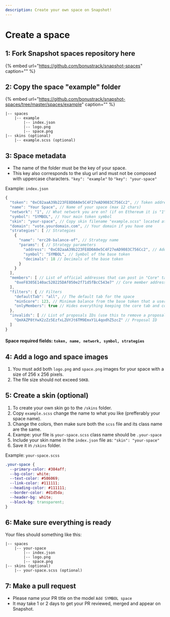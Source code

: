 ```yaml
---
description: Create your own space on Snapshot!
---
```


# Create a space

## **1: Fork Snapshot spaces repository here**

{% embed url="https://github.com/bonustrack/snapshot-spaces" caption="" %}

## **2: Copy the space "example" folder**

{% embed url="https://github.com/bonustrack/snapshot-spaces/tree/master/spaces/example" caption="" %}

```text
|-- spaces
    |-- example
        |-- index.json
        |-- logo.png
        |-- space.png
|-- skins (optional)
    |-- example.scss (optional)
```

## **3: Space metadata**

* The name of the folder must be the key of your space.
* This key also corresponds to the slug url and must not be composed with uppercase characters. `"key": "example"` to `"key": "your-space"`

Example: `index.json`

```javascript
{
  "token": "0xC02aaA39b223FE8D0A0e5C4F27eAD9083C756Cc2", // Token address
  "name": "Your Space", // Name of your space (max 12 chars)
  "network": "1", // What network you are on? (if on Ethereum it is "1", for other check: https://docs.snapshot.page/networks)
  "symbol": "SYMBOL", // Your main token symbol 
  "skin": "your-space", // Copy skin filename "example.scss" located at "/skins" folder and renaming it to "your-space.scss"
  "domain": "vote.yourdomain.com", // Your domain if you have one
  "strategies": [ // Strategies
    {
      "name": "erc20-balance-of", // Strategy name
      "params": { // Strategy parameters
        "address": "0xC02aaA39b223FE8D0A0e5C4F27eAD9083C756Cc2", // Address of the base token
        "symbol": "SYMBOL", // Symbol of the base token
        "decimals": 18 // Decimals of the base token
      }
    }
  ],
  "members": [ // List of official addresses that can post in "Core" tab of the space
    "0xeF8305E140ac520225DAf050e2f71d5fBcC543e7" // Core member address
  ],
  "filters": { // Filters
    "defaultTab": "all", // The default tab for the space
    "minScore": 123, // Minimum balance from the base token that a user should have to show his proposal in the space (unless the address is a core address)
    "onlyMembers": true // Hides everything keeping the core tab and core proposals
  },
  "invalids": [ // List of proposals IDs (use this to remove a proposal from your space)
    "QmXAZP8tYwX2zZz5EzfxLZUYJt6TM9EmxY1L4qodhZ5zcZ" // Proposal ID
  ]
}
```

#### **Space** required **fields:** `token, name, network, symbol, strategies`

## **4: Add a logo and space images**

1. You must add both `logo.png` and `space.png` images for your space with a size of 256 x 256 pixels.
2. The file size should not exceed `50KB`.

## **5: Create a skin \(optional\)**

1. To create your own skin go to the `/skins` folder.
2. Copy `example.scss` change the name to what you like \(prefferably your space name\).
3. Change the colors, then make sure both the `scss` file and its class name are the same.
4. Exampe: your file is `your-space.scss` class name should be `.your-space`
5. Include your skin name in the `index.json` file as: `"skin": "your-space"`
6. Save it in `/skins` folder.

Example: `your-space.scss`

```css
.your-space {
  --primary-color: #384aff;
  --bg-color: white;
  --text-color: #586069;
  --link-color: #111111;
  --heading-color: #111111;
  --border-color: #d1d5da;
  --header-bg: white;
  --block-bg: transparent;
}
```

## **6: Make sure everything is ready**

Your files should something like this:

```text
|-- spaces
    |-- your-space
        |-- index.json
        |-- logo.png
        |-- space.png
|-- skins (optional)
    |-- your-space.scss (optional)
```

## **7: Make a pull request**

* Please name your PR title on the model `Add SYMBOL space`
* It may take 1 or 2 days to get your PR reviewed, merged and appear on Snapshot.

